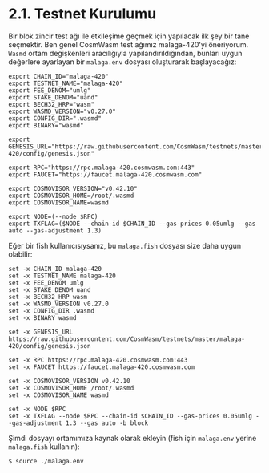 # 2.1. Testnet Kurulumu

Bir blok zincir test ağı ile etkileşime geçmek için yapılacak ilk şey bir tane seçmektir. Ben genel CosmWasm test ağımız malaga-420'yi öneriyorum. `Wasmd` ortam değişkenleri aracılığıyla yapılandırıldığından, bunları uygun değerlere ayarlayan bir `malaga.env` dosyası oluşturarak başlayacağız:

```
export CHAIN_ID="malaga-420"
export TESTNET_NAME="malaga-420"
export FEE_DENOM="umlg"
export STAKE_DENOM="uand"
export BECH32_HRP="wasm"
export WASMD_VERSION="v0.27.0"
export CONFIG_DIR=".wasmd"
export BINARY="wasmd"

export GENESIS_URL="https://raw.githubusercontent.com/CosmWasm/testnets/master/malaga-420/config/genesis.json"

export RPC="https://rpc.malaga-420.cosmwasm.com:443"
export FAUCET="https://faucet.malaga-420.cosmwasm.com"

export COSMOVISOR_VERSION="v0.42.10"
export COSMOVISOR_HOME=/root/.wasmd
export COSMOVISOR_NAME=wasmd

export NODE=(--node $RPC)
export TXFLAG=($NODE --chain-id $CHAIN_ID --gas-prices 0.05umlg --gas auto --gas-adjustment 1.3)
```

Eğer bir fish kullanıcısıysanız, bu `malaga.fish` dosyası size daha uygun olabilir:

```
set -x CHAIN_ID malaga-420
set -x TESTNET_NAME malaga-420
set -x FEE_DENOM umlg
set -x STAKE_DENOM uand
set -x BECH32_HRP wasm
set -x WASMD_VERSION v0.27.0
set -x CONFIG_DIR .wasmd
set -x BINARY wasmd

set -x GENESIS_URL https://raw.githubusercontent.com/CosmWasm/testnets/master/malaga-420/config/genesis.json

set -x RPC https://rpc.malaga-420.cosmwasm.com:443
set -x FAUCET https://faucet.malaga-420.cosmwasm.com

set -x COSMOVISOR_VERSION v0.42.10
set -x COSMOVISOR_HOME /root/.wasmd
set -x COSMOVISOR_NAME wasmd

set -x NODE $RPC
set -x TXFLAG --node $RPC --chain-id $CHAIN_ID --gas-prices 0.05umlg --gas-adjustment 1.3 --gas auto -b block
```

Şimdi dosyayı ortamımıza kaynak olarak ekleyin (fish için `malaga.env` yerine `malaga.fish` kullanın):

```
$ source ./malaga.env
```

